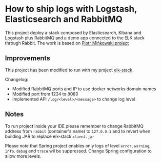 # How to ship logs with Logstash, Elasticsearch and RabbitMQ

This project deploy a stack composed by Elasticsearch, Kibana and Logstash plus RabbitMQ and a demo app connected to the ELK stack through Rabbit. The work is based on [Piotr Mińkowski project](https://piotrminkowski.wordpress.com/2017/02/03/how-to-ship-logs-with-logstash-elasticsearch-and-rabbitmq/)

## Improvements
This project has been modified to run with my project [elk-stack](https://github.com/alessandrovalentini/elk-stack).

Changelog:
* Modified RabbitMQ ports and IP to use docker networks domain names
* Modified port from 1234 to 8080
* Implemented API `/log/<level>/<message>` to change log level

## Notes
To run project inside your IDE please remember to change RabbitMQ address from `rabbit` (container's name) to `127.0.0.1` and to revert when building JAR to replace elk-stack `client.jar`

Please note that Spring project enables only logs of level `error`, `warning`, `info`. `debug` and `trace` wil be suppressed. Change Spring configuration to allow more levels.
